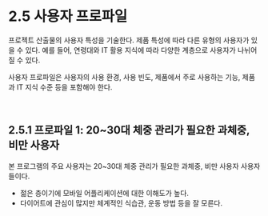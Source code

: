 # 2.5 사용자 프로파일

프로젝트 산출물의 사용자 특성을 기술한다. 제품 특성에 따라 다른 유형의 사용자가 있을 수 있다. 예를 들어, 연령대와 IT 활용 지식에 따라 다양한 계층으로 사용자가 나뉘어 질 수 있다.



사용자 프로파일은 사용자의 사용 환경, 사용 빈도, 제품에서 주로 사용하는 기능, 제품과 IT 지식 수준 등을 포함해야 한다.

<br/>

##  2.5.1 프로파일 1: 20~30대 체중 관리가 필요한 과체중, 비만 사용자

본 프로그램의 주요 사용자는 20~30대 체중 관리가 필요한 과체중, 비만 사용자 사용자들이다. 

- 젊은 층이기에 모바일 어플리케이션에 대한 이해도가 높다.
- 다이어트에 관심이 많지만 체계적인 식습관, 운동 방법 등을 잘 모른다.

